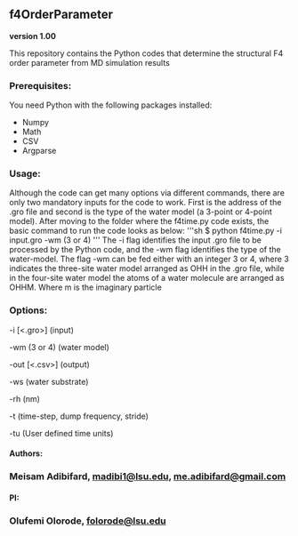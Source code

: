 ## f4OrderParameter
**version 1.00**

This repository contains the Python codes that determine the structural F4 order parameter from MD simulation results




### Prerequisites:
You need Python with the following packages installed:

* Numpy
* Math
* CSV
* Argparse


### Usage: 
Although the code can get many options via different commands, there are only two mandatory inputs for the code to work. First is the address of the .gro file and second is the type of the water model
(a 3-point or 4-point model). After moving to the folder where the f4time.py code exists, the basic command to run the code looks as below:
'''sh
$ python f4time.py -i input.gro -wm (3 or 4)
'''
The -i flag identifies the input .gro file to be processed by the Python code, and the -wm flag identifies the type of the water-model. The flag -wm can be fed either with an integer 3 or 4, where 3 
indicates the three-site water model arranged as OHH in the .gro file, while in the four-site water model the atoms of a water molecule are arranged as OHHM. Where m is the imaginary particle 




### Options:

-i  [<.gro>]      (input)

-wm <int>   (3 or 4)   (water model)

-out  [<.csv>]    (output)

-ws   <string>    (water substrate)

-rh   <float>      (nm)

-t    <float>  <float>  <float>   (time-step, dump frequency, stride)

-tu   <string>    (User defined time units)



#### Authors: 
### Meisam Adibifard, madibi1@lsu.edu, me.adibifard@gmail.com

#### PI:
### Olufemi Olorode, folorode@lsu.edu